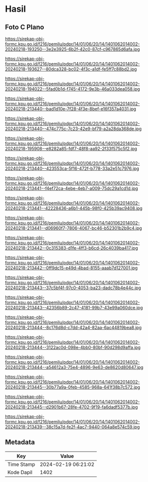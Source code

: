 # Hasil

## Foto C Plano

https://sirekap-obj-formc.kpu.go.id/f216/pemilu/pdpr/14/01/06/20/14/1401062014002-20240218-193250--3e2e3925-6b2f-42c0-87cf-c967865d6afa.jpg

https://sirekap-obj-formc.kpu.go.id/f216/pemilu/pdpr/14/01/06/20/14/1401062014002-20240218-193627--80dca328-bc02-4f3c-a1df-fe5ff7c88bd2.jpg

https://sirekap-obj-formc.kpu.go.id/f216/pemilu/pdpr/14/01/06/20/14/1401062014002-20240218-194022--5fad0b1d-f745-4172-9e3b-46a033dea058.jpg

https://sirekap-obj-formc.kpu.go.id/f216/pemilu/pdpr/14/01/06/20/14/1401062014002-20240218-213440--bad1d10e-7f28-4f3e-8bef-e16f357a4031.jpg

https://sirekap-obj-formc.kpu.go.id/f216/pemilu/pdpr/14/01/06/20/14/1401062014002-20240218-213440--474c775c-7c23-42e9-bf79-a2a28da368de.jpg

https://sirekap-obj-formc.kpu.go.id/f216/pemilu/pdpr/14/01/06/20/14/1401062014002-20240218-195908--e8282a85-fdf7-48f8-aa92-2f33f575c5f2.jpg

https://sirekap-obj-formc.kpu.go.id/f216/pemilu/pdpr/14/01/06/20/14/1401062014002-20240218-213440--423553ca-5f16-472f-b778-33a2e51c7976.jpg

https://sirekap-obj-formc.kpu.go.id/f216/pemilu/pdpr/14/01/06/20/14/1401062014002-20240218-213441--f4ef72ca-4ebe-4eb7-a009-75dc29a1cd1d.jpg

https://sirekap-obj-formc.kpu.go.id/f216/pemilu/pdpr/14/01/06/20/14/1401062014002-20240218-213441--42228436-a6b1-445b-98f0-425b39ac9408.jpg

https://sirekap-obj-formc.kpu.go.id/f216/pemilu/pdpr/14/01/06/20/14/1401062014002-20240218-213441--d06960f7-7806-4067-bc46-b52301b2b9c4.jpg

https://sirekap-obj-formc.kpu.go.id/f216/pemilu/pdpr/14/01/06/20/14/1401062014002-20240218-213442--0c315383-d1fe-4ff3-b6cd-26c4039ba417.jpg

https://sirekap-obj-formc.kpu.go.id/f216/pemilu/pdpr/14/01/06/20/14/1401062014002-20240218-213442--0ff9dc15-e49d-4bad-8155-aaab7d127001.jpg

https://sirekap-obj-formc.kpu.go.id/f216/pemilu/pdpr/14/01/06/20/14/1401062014002-20240218-213443--37c5bf4f-97c0-4053-ba23-dadc78b4e44c.jpg

https://sirekap-obj-formc.kpu.go.id/f216/pemilu/pdpr/14/01/06/20/14/1401062014002-20240218-213443--42356b89-2c47-4181-99b7-43e99a060dce.jpg

https://sirekap-obj-formc.kpu.go.id/f216/pemilu/pdpr/14/01/06/20/14/1401062014002-20240218-213444--8c176d8d-c7dd-42a4-82aa-6ac44819bea8.jpg

https://sirekap-obj-formc.kpu.go.id/f216/pemilu/pdpr/14/01/06/20/14/1401062014002-20240218-213444--3122ac0d-098e-4bb0-80bf-90d298d9affa.jpg

https://sirekap-obj-formc.kpu.go.id/f216/pemilu/pdpr/14/01/06/20/14/1401062014002-20240218-213444--a54612a3-75e4-4896-9e63-de8620d80647.jpg

https://sirekap-obj-formc.kpu.go.id/f216/pemilu/pdpr/14/01/06/20/14/1401062014002-20240218-213445--30b77a9a-0feb-4585-968a-641f38b7c572.jpg

https://sirekap-obj-formc.kpu.go.id/f216/pemilu/pdpr/14/01/06/20/14/1401062014002-20240218-213445--d2901b67-28fe-4702-9f19-fa6dadf5377b.jpg

https://sirekap-obj-formc.kpu.go.id/f216/pemilu/pdpr/14/01/06/20/14/1401062014002-20240218-213439--38c15a7d-fe2f-4ac7-9440-064a8e574c59.jpg


## Metadata

| Key        | Value               |
| ---------- | ------------------- |
| Time Stamp | 2024-02-19 06:21:02 |
| Kode Dapil | 1402                |



